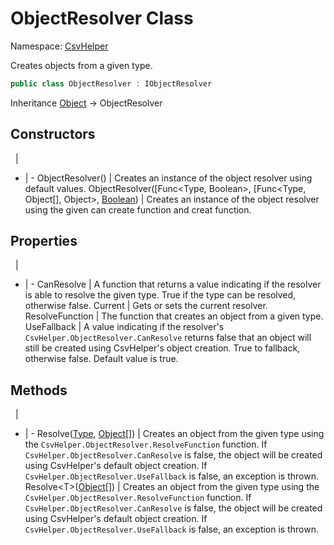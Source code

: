 # ObjectResolver Class

Namespace: [CsvHelper](/api/CsvHelper)

Creates objects from a given type.

```cs
public class ObjectResolver : IObjectResolver
```

Inheritance [Object](https://docs.microsoft.com/en-us/dotnet/api/system.object) -> ObjectResolver

## Constructors
&nbsp; | &nbsp;
- | -
ObjectResolver() | Creates an instance of the object resolver using default values.
ObjectResolver([Func<Type, Boolean>, [Func<Type, Object[], Object>, [Boolean](https://docs.microsoft.com/en-us/dotnet/api/system.boolean)) | Creates an instance of the object resolver using the given can create function and creat function.

## Properties
&nbsp; | &nbsp;
- | -
CanResolve | A function that returns a value indicating if the resolver is able to resolve the given type. True if the type can be resolved, otherwise false.
Current | Gets or sets the current resolver.
ResolveFunction | The function that creates an object from a given type.
UseFallback | A value indicating if the resolver's ``CsvHelper.ObjectResolver.CanResolve`` returns false that an object will still be created using CsvHelper's object creation. True to fallback, otherwise false. Default value is true.

## Methods
&nbsp; | &nbsp;
- | -
Resolve([Type](https://docs.microsoft.com/en-us/dotnet/api/system.type), [Object[]](https://docs.microsoft.com/en-us/dotnet/api/system.object[])) | Creates an object from the given type using the ``CsvHelper.ObjectResolver.ResolveFunction`` function. If ``CsvHelper.ObjectResolver.CanResolve`` is false, the object will be created using CsvHelper's default object creation. If ``CsvHelper.ObjectResolver.UseFallback`` is false, an exception is thrown.
Resolve&lt;T&gt;([Object[]](https://docs.microsoft.com/en-us/dotnet/api/system.object[])) | Creates an object from the given type using the ``CsvHelper.ObjectResolver.ResolveFunction`` function. If ``CsvHelper.ObjectResolver.CanResolve`` is false, the object will be created using CsvHelper's default object creation. If ``CsvHelper.ObjectResolver.UseFallback`` is false, an exception is thrown.
